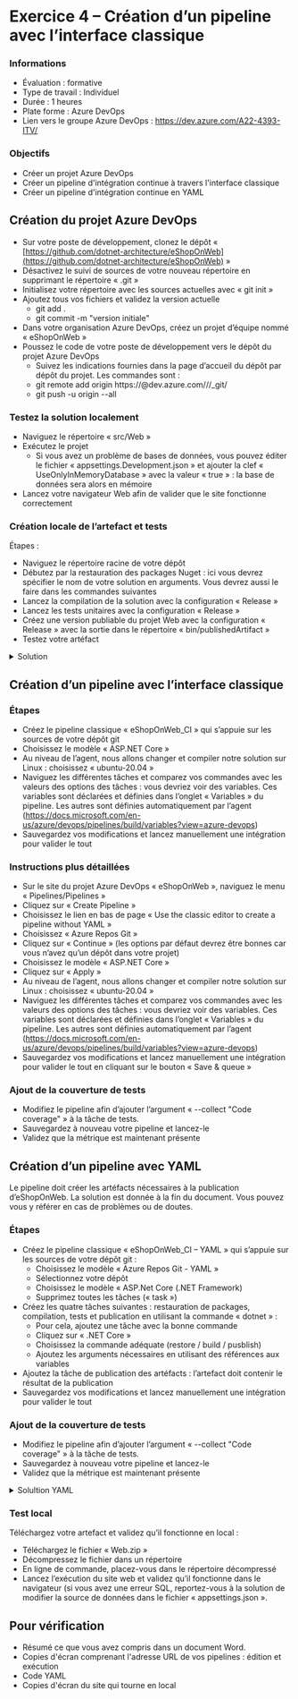 # Exercice 4 –  Création d’un pipeline avec l’interface classique

### Informations

- Évaluation : formative
- Type de travail : Individuel
- Durée : 1 heures
- Plate forme : Azure DevOps
- Lien vers le groupe Azure DevOps : https://dev.azure.com/A22-4393-ITV/

### Objectifs

- Créer un projet Azure DevOps
- Créer un pipeline d'intégration continue à travers l'interface classique
- Créer un pipeline d'intégration continue en YAML

## Création du projet Azure DevOps

- Sur votre poste de développement, clonez le dépôt « [https://github.com/dotnet-architecture/eShopOnWeb](https://github.com/dotnet-architecture/eShopOnWeb) »
- Désactivez le suivi de sources de votre nouveau répertoire en supprimant le répertoire « .git »
- Initialisez votre répertoire avec les sources actuelles avec « git init »
- Ajoutez tous vos fichiers et validez la version actuelle
  - git add .
  - git commit -m "version initiale"
- Dans votre organisation Azure DevOps, créez un projet d’équipe nommé « eShopOnWeb »
- Poussez le code de votre poste de développement vers le dépôt du projet Azure DevOps
  - Suivez les indications fournies dans la page d’accueil du dépôt par dépôt du projet. Les commandes sont :
  - git remote add origin https://<login>@dev.azure.com/<organisation>/<projet>/_git/<nomDepot>
  - git push -u origin --all

### Testez la solution localement

- Naviguez le répertoire « src/Web »
- Exécutez le projet 
  - Si vous avez un problème de bases de données, vous pouvez éditer le fichier « appsettings.Development.json » et ajouter la clef « UseOnlyInMemoryDatabase » avec la valeur « true » : la base de données sera alors en mémoire
- Lancez votre navigateur Web afin de valider que le site fonctionne correctement

### Création locale de l’artefact et tests

Étapes :

- Naviguez le répertoire racine de votre dépôt
- Débutez par la restauration des packages Nuget : ici vous devrez spécifier le nom de votre solution en arguments. Vous devrez aussi le faire dans les commandes suivantes
- Lancez la compilation de la solution avec la configuration « Release »
- Lancez les tests unitaires avec la configuration « Release »
- Créez une version publiable du projet Web avec la configuration « Release » avec la sortie dans le répertoire « bin/publishedArtifact »
- Testez votre artéfact

<details>
    <summary>Solution</summary>

Étapes et commandes

```bash
cd <cheminDepot>
dotnet restore eShopOnWeb.sln 
dotnet build --configuration Release eShopOnWeb.sln
dotnet test --configuration Release eShopOnWeb.sln
dotnet publish src/Web --configuration Release --output bin/publishedArtifact
cd bin/publishedArtifact ; dotnet Web.dll
```

</details>

## Création d’un pipeline avec l’interface classique

### Étapes

- Créez le pipeline classique « eShopOnWeb_CI » qui s’appuie sur les sources de votre dépôt git
- Choisissez le modèle « ASP.NET Core »
- Au niveau de l’agent, nous allons changer et compiler notre solution sur Linux : choisissez « ubuntu-20.04 »
- Naviguez les différentes tâches et comparez vos commandes avec les valeurs des options des tâches : vous devriez voir des variables. Ces variables sont déclarées et définies dans l’onglet « Variables » du pipeline. Les autres sont définies automatiquement par l’agent (https://docs.microsoft.com/en-us/azure/devops/pipelines/build/variables?view=azure-devops) 
- Sauvegardez vos modifications et lancez manuellement une intégration pour valider le tout

### Instructions plus détaillées

- Sur le site du projet Azure DevOps « eShopOnWeb », naviguez le menu « Pipelines/Pipelines »
- Cliquez sur « Create Pipeline »
- Choisissez le lien en bas de page « Use the classic editor to create a pipeline without YAML »
- Choisissez « Azure Repos Git »
- Cliquez sur « Continue » (les options par défaut devrez être bonnes car vous n’avez qu’un dépôt dans votre projet)
- Choisissez le modèle « ASP.NET Core »
- Cliquez sur « Apply »
- Au niveau de l’agent, nous allons changer et compiler notre solution sur Linux : choisissez « ubuntu-20.04 »
- Naviguez les différentes tâches et comparez vos commandes avec les valeurs des options des tâches : vous devriez voir des variables. Ces variables sont déclarées et définies dans l’onglet « Variables » du pipeline. Les autres sont définies automatiquement par l’agent (https://docs.microsoft.com/en-us/azure/devops/pipelines/build/variables?view=azure-devops) 
- Sauvegardez vos modifications et lancez manuellement une intégration pour valider le tout en cliquant sur le bouton « Save & queue »

### Ajout de la couverture de tests

- Modifiez le pipeline afin d’ajouter l’argument « --collect "Code coverage" » à la tâche de tests.
- Sauvegardez à nouveau votre pipeline et lancez-le
- Validez que la métrique est maintenant présente

## Création d’un pipeline avec YAML

Le pipeline doit créer les artéfacts nécessaires à la publication d’eShopOnWeb. La solution est donnée à la fin du document. Vous pouvez vous y référer en cas de problèmes ou de doutes.

### Étapes

- Créez le pipeline classique « eShopOnWeb_CI – YAML » qui s’appuie sur les sources de votre dépôt git :
  - Choisissez le modèle « Azure Repos Git - YAML »
  - Sélectionnez votre dépôt
  - Choisissez le modèle « ASP.Net Core  (.NET Framework)
  - Supprimez toutes les tâches (« task »)
- Créez les quatre tâches suivantes : restauration de packages, compilation, tests et publication en utilisant la commande « dotnet » :
  - Pour cela, ajoutez une tâche avec la bonne commande
  - Cliquez sur « .NET Core »
  - Choisissez la commande adéquate (restore / build / pusblish)
  - Ajoutez les arguments nécessaires en utilisant des références aux variables
- Ajoutez la tâche de publication des artéfacts : l’artefact doit contenir le résultat de la publication
- Sauvegardez vos modifications et lancez manuellement une intégration pour valider le tout

### Ajout de la couverture de tests

- Modifiez le pipeline afin d’ajouter l’argument « --collect "Code coverage" » à la tâche de tests.
- Sauvegardez à nouveau votre pipeline et lancez-le
- Validez que la métrique est maintenant présente

<details>
    <summary>Solultion YAML</summary>

```yaml
Solution YAML
trigger:
- master

pool:
  vmImage: 'windows-latest'

variables:
  solution: '**/*.sln'
  buildPlatform: 'Any CPU'
  buildConfiguration: 'Release'
  projectsToTest: ''

steps:
- task: DotNetCoreCLI@2
  inputs:
    command: 'restore'
    projects: '$(solution)'
- task: DotNetCoreCLI@2
  inputs:
    command: 'build'
    projects: '$(solution)'
    arguments: '--configuration $(BuildConfiguration) /p:Platform="$(buildPlatform)"'
- task: DotNetCoreCLI@2
  inputs:
    command: 'test'
    projects: '**/*[Tt]ests/*.csproj'
    arguments: '--configuration $(BuildConfiguration) /p:Platform="$(buildPlatform)" --collect "Code coverage"'
- task: DotNetCoreCLI@2
  inputs:
    command: 'publish'
    publishWebProjects: true
    arguments: '--configuration $(buildConfiguration) /p:Platform="$(buildPlatform)"  --output "$(Build.ArtifactStagingDirectory)"'
- task: PublishBuildArtifacts@1
  inputs:
    PathtoPublish: '$(Build.ArtifactStagingDirectory)'
    ArtifactName: 'Web'
    publishLocation: 'Container'
```

</details>

### Test local

Téléchargez votre artefact et validez qu’il fonctionne en local :

- Téléchargez le fichier « Web.zip »
- Décompressez le fichier dans un répertoire
- En ligne de commande, placez-vous dans le répertoire décompressé
- Lancez l’exécution du site web et validez qu’il fonctionne dans le navigateur (si vous avez une erreur SQL, reportez-vous à la solution de modifier la source de données dans le fichier « appsettings.json ».

## Pour vérification

- Résumé ce que vous avez compris dans un document Word.
- Copies d'écran comprenant l'adresse URL de vos pipelines : édition et exécution
- Code YAML
- Copies d'écran du site qui tourne en local
